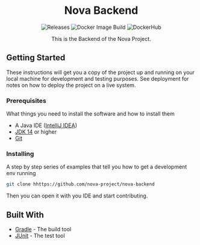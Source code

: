 <h1 align="center">
    Nova Backend
</h1>
<p align="center">
    <a style="text-decoration:none" href="https://github.com/nova-project/nova-backend/releases">
        <img alt="Releases" src="https://img.shields.io/github/v/tag/nova-project/nova-backend?label=latest%20version&style=flat-square">
    </a>
    <a style="text-decoration:none" href="https://github.com/nova-project/nova-backend/actions">
        <img alt="Docker Image Build" src="https://img.shields.io/github/workflow/status/nova-project/nova-backend/Docker%20Push?label=Docker%20Image%20Build&style=flat-square">
    </a>
    <a style="text-decoration:none" href="https://hub.docker.com/r/getnova/nova-backend">
        <img alt="DockerHub" src="https://img.shields.io/docker/pulls/getnova/nova-backend?style=flat-square">
    </a>
</p>
<p align="center">
    This is the Backend of the Nova Project.
</p>

## Getting Started

These instructions will get you a copy of the project up and running on your local machine for development and testing purposes. See deployment for notes on how to deploy the project on a live system.

### Prerequisites

What things you need to install the software and how to install them

* A Java IDE ([IntelliJ IDEA](https://www.jetbrains.com/idea/))
* [JDK 14](https://adoptopenjdk.net/index.html) or higher
* [Git](https://git-scm.com/)

### Installing

A step by step series of examples that tell you how to get a development env running

```sh
git clone hhttps://github.com/nova-project/nova-backend
```

Then you can open it with you IDE and start contributing.

## Built With

* [Gradle](https://gradle.org/) - The build tool
* [JUnit](https://junit.org/) - The test tool

